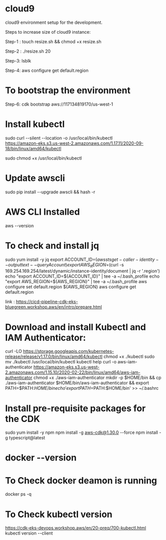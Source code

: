 # cloud9
cloud9 environment setup for the development.

Steps to increase size of cloud9 instance:

Step-1 : touch resize.sh && chmod +x resize.sh

Step-2 : ./resize.sh 20

Step-3: lsblk 

Step-4: aws configure get default.region

# To bootstrap the environment 
Step-6: cdk bootstrap aws://117134819170/us-west-1

# Install kubectl

sudo curl --silent --location -o /usr/local/bin/kubectl \
   https://amazon-eks.s3.us-west-2.amazonaws.com/1.17.11/2020-09-18/bin/linux/amd64/kubectl

sudo chmod +x /usr/local/bin/kubectl

# Update awscli

sudo pip install --upgrade awscli && hash -r

# AWS CLI Installed
aws --version

# To check and install jq
sudo yum install -y jq
export ACCOUNT_ID=$(aws sts get-caller-identity --output text --query Account)
export AWS_REGION=$(curl -s 169.254.169.254/latest/dynamic/instance-identity/document | jq -r '.region')
echo "export ACCOUNT_ID=${ACCOUNT_ID}" | tee -a ~/.bash_profile
echo "export AWS_REGION=${AWS_REGION}" | tee -a ~/.bash_profile
aws configure set default.region ${AWS_REGION}
aws configure get default.region

link : https://cicd-pipeline-cdk-eks-bluegreen.workshop.aws/en/intro/prepare.html

# Download and install Kubectl and IAM Authenticator:

curl -LO https://storage.googleapis.com/kubernetes-release/release/v1.17.0/bin/linux/amd64/kubectl
chmod +x ./kubectl
sudo mv ./kubectl /usr/local/bin/kubectl
kubectl help
curl -o aws-iam-authenticator https://amazon-eks.s3.us-west-2.amazonaws.com/1.15.10/2020-02-22/bin/linux/amd64/aws-iam-authenticator
chmod +x ./aws-iam-authenticator
mkdir -p $HOME/bin && cp ./aws-iam-authenticator $HOME/bin/aws-iam-authenticator && export PATH=$PATH:$HOME/bin
echo 'export PATH=$PATH:$HOME/bin' >> ~/.bashrc

# Install pre-requisite packages for the CDK

sudo yum install -y npm
npm install -g aws-cdk@1.30.0 --force
npm install -g typescript@latest

# docker --version

# To Check docker deamon is running 
docker ps -q

# To Check kubectl version
https://cdk-eks-devops.workshop.aws/en/20-preq/700-kubectl.html
kubectl version --client


